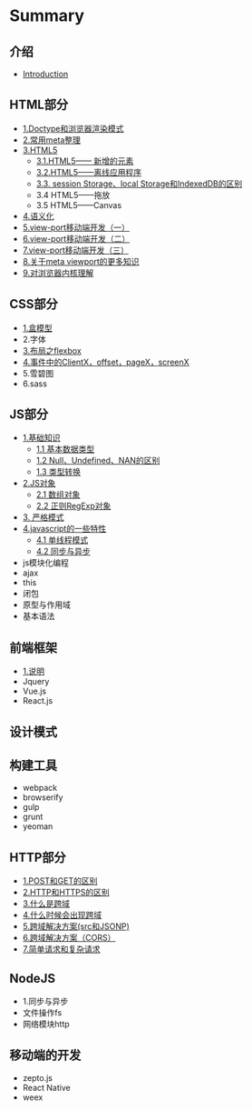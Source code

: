 # Summary

## 介绍

* [Introduction](README.md)

## HTML部分

* [1.Doctype和浏览器渲染模式](html/doctype.md)
* [2.常用meta整理](html/4.meta.md)
* [3.HTML5](html/3.html5.md)
  * [3.1.HTML5—— 新增的元素](html/3.html5/3.1.html5-yuan.md)
  * [3.2.HTML5——离线应用程序](html/3.html5/3.2.html5.md)
  * [3.3.  session Storage、local Storage和IndexedDB的区别](html/3.html5/3.3.-session-storagelocal-storageindexeddb.md)
  * 3.4 HTML5——拖放
  * 3.5 HTML5——Canvas
* [4.语义化](html/3..md)
* [5.view-port移动端开发（一）](html/view-port.md)
* [6.view-port移动端开发（二）](html/view-port/6.view-port.md)
* [7.view-port移动端开发（三）](html/view-port/6.view-port/7.view-port.md)
* [8.关于meta viewport的更多知识](html/view-port/6meta-viewport.md)
* [9.对浏览器内核理解](html/9..md)

## CSS部分

* [1.盒模型](css/1..md)
* 2.字体
* [3.布局之flexbox](css/3.flexbox.md)
* [4.事件中的ClientX，offset，pageX，screenX](css/4.clientxoffsetpagexscreenx.md)
* 5.雪碧图
* 6.sass

## JS部分

* [1.基础知识](js/1..md)
  * [1.1 基本数据类型](js/1.1.md)
  * [1.2 Null、Undefined、NAN的区别](js/1.2-nullundefinednan.md)
  * [1.3 类型转换](js/1.3.md)
* [2.JS对象](js/2.js.md)
  * [2.1 数组对象](js/2.js/2.1.md)
  * [2.2 正则RegExp对象](js/2.js/2.2-regexp.md)
* [3. 严格模式](js/'use-strict'.md)
* [4.javascript的一些特性](js/1.javascript.md)
  * [4.1 单线程模式](js/1.javascript/1.1.md)
  * [4.2 同步与异步](js/1.javascript/1.2.md)
* js模块化编程
* ajax
* this
* 闭包
* 原型与作用域
* 基本语法

## 前端框架

* [1.说明](1..md)
* Jquery
* Vue.js
* React.js

## 设计模式

## 构建工具

* webpack
* browserify
* gulp
* grunt
* yeoman

## HTTP部分

* [1.POST和GET的区别](chapter1/postget.md)
* [2.HTTP和HTTPS的区别](chapter1/httphttps.md)
* [3.什么是跨域](chapter1/3..md)
* [4.什么时候会出现跨域](chapter1/4..md)
* [5.跨域解决方案\(src和JSONP\)](chapter1/cors.md)
* [6.跨域解决方案（CORS）](chapter1/6.cors.md)
* [7.简单请求和复杂请求](chapter1/7..md)

## NodeJS

* 1.同步与异步
* 文件操作fs
* 网络模块http

## 移动端的开发

* zepto.js
* React Native
* weex

